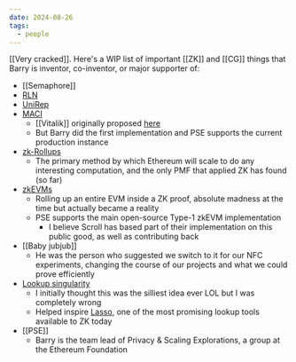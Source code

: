 ```yaml
---
date: 2024-08-26
tags:
  - people
---
```

[[Very cracked]]. Here's a WIP list of important [[ZK]] and [[CG]] things that Barry is inventor, co-inventor, or major supporter of:

- [[Semaphore]]
- [RLN](https://ethresear.ch/t/semaphore-rln-rate-limiting-nullifier-for-spam-prevention-in-anonymous-p2p-setting/5009)
- [UniRep](https://ethresear.ch/t/anonymous-reputation-risking-and-burning/3926)
- [MACI](https://maci.pse.dev/)
  - [[Vitalik]] originally proposed [here](https://ethresear.ch/t/minimal-anti-collusion-infrastructure/5413)
  - But Barry did the first implementation and PSE supports the current production instance
- [zk-Rollups](https://ethresear.ch/t/roll-up-roll-back-snark-side-chain-17000-tps/3675)
  - The primary method by which Ethereum will scale to do any interesting computation, and the only PMF that applied ZK has found (so far)
- [zkEVMs](https://github.com/privacy-scaling-explorations/zkevm-circuits)
  - Rolling up an entire EVM inside a ZK proof, absolute madness at the time but actually became a reality
  - PSE supports the main open-source Type-1 zkEVM implementation
    - I believe Scroll has based part of their implementation on this public good, as well as contributing back
- [[Baby jubjub]]
  - He was the person who suggested we switch to it for our NFC experiments, changing the course of our projects and what we could prove efficiently
- [Lookup singularity](https://zkresear.ch/t/lookup-singularity/65)
  - I initially thought this was the silliest idea ever LOL but I was completely wrong
  - Helped inspire [Lasso](https://people.cs.georgetown.edu/jthaler/Lasso-paper.pdf), one of the most promising lookup tools available to ZK today
- [[PSE]]
  - Barry is the team lead of Privacy & Scaling Explorations, a group at the Ethereum Foundation
